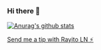### Hi there 👋

[![Anurag's github stats](https://github-readme-stats.vercel.app/api?username=nicosaporiti&&theme=tokyonight)](https://github.com/anuraghazra/github-readme-stats)

[Send me a tip with Rayito LN ⚡](http://www.google.com)

<!--
**nicosaporiti/nicosaporiti** is a ✨ _special_ ✨ repository because its `README.md` (this file) appears on your GitHub profile.

Here are some ideas to get you started:

- 🔭 I’m currently working on ...
- 🌱 I’m currently learning ...
- 👯 I’m looking to collaborate on ...
- 🤔 I’m looking for help with ...
- 💬 Ask me about ...
- 📫 How to reach me: ...
- 😄 Pronouns: ...
- ⚡ Fun fact: ...
-->
